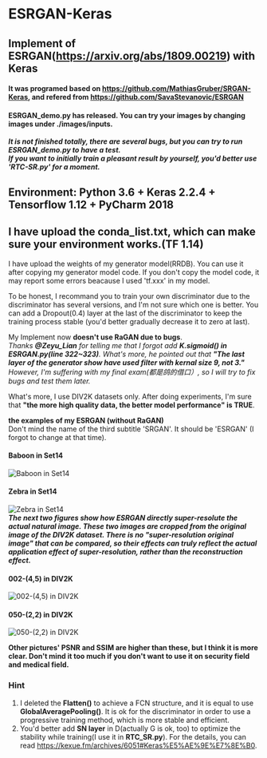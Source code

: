 # ESRGAN-Keras
## Implement of ESRGAN(https://arxiv.org/abs/1809.00219) with Keras  
#### It was programed based on https://github.com/MathiasGruber/SRGAN-Keras, and refered from https://github.com/SavaStevanovic/ESRGAN 
#### ESRGAN_demo.py has released. You can try your images by changing images under ./images/inputs.

***It is not finished totally, there are several bugs, but you can try to run ESRGAN_demo.py to have a test.   
If you want to initially train a pleasant result by yourself, you'd better use 'RTC-SR.py' for a moment.***  
  

## Environment: Python 3.6 + Keras 2.2.4 + Tensorflow 1.12 + PyCharm 2018
## I have upload the conda_list.txt, which can make sure your environment works.(TF 1.14)

I have upload the weights of my generator model(RRDB). You can use it after copying my generator model code. If you don't copy the model code, it may report some errors beacause I used 'tf.xxx' in my model.

To be honest, I recommand you to train your own discriminator due to the discriminator has several versions, and I'm not sure which one is better. You can add a Dropout(0.4) layer at the last of the discriminator to keep the training process stable (you'd better gradually decrease it to zero at last).

My Implement now **doesn't use RaGAN due to bugs**.  
*Thanks **@Zeyu_Lian** for telling me that I forgot add **K.sigmoid() in ESRGAN.py(line 322~323)**. What's more, he pointed out that **"The last layer of the generator show have used filter with kernal size 9, not 3."** However, I'm suffering with my final exam(都是鸽的借口）, so I will try to fix bugs and test them later.*  

What's more, I use DIV2K datasets only. After doing experiments, I'm sure that **"the more high quality data, the better model performance" is TRUE**.

**the examples of my ESRGAN (without RaGAN)**  
Don't mind the name of the third subtitle 'SRGAN'. It should be 'ESRGAN' (I forgot to change at that time).
#### Baboon in Set14
![Baboon in Set14](https://github.com/fenghansen/ESRGAN-Keras/blob/master/images/show/img_001_SRF_4_HR-Epoch99000.png)  
#### Zebra in Set14
![Zebra in Set14](https://github.com/fenghansen/ESRGAN-Keras/blob/master/images/show/img_014_SRF_4_HR-Epoch99000.png)  
***The next two figures show how ESRGAN directly super-resolute the actual natural image. These two images are cropped from the original image of the DIV2K dataset. There is no "super-resolution original image" that can be compared, so their effects can truly reflect the actual application effect of super-resolution, rather than the reconstruction effect.***
#### 002-(4,5) in DIV2K
![002-(4,5) in DIV2K](https://github.com/fenghansen/ESRGAN-Keras/blob/master/images/outputs/2-(4,5).png)  
#### 050-(2,2) in DIV2K
![050-(2,2) in DIV2K](https://github.com/fenghansen/ESRGAN-Keras/blob/master/images/outputs/50-(2,2).png)  


**Other pictures' PSNR and SSIM are higher than these, but I think it is more clear. Don't mind it too much if you don't want to use it on security field and medical field.**  
  
### Hint
1. I deleted the **Flatten()** to achieve a FCN structure, and it is equal to use **GlobalAveragePooling()**. It is ok for the discriminator in order to use a progressive training method, which is more stable and efficient.
2. You'd better add **SN layer** in D(actually G is ok, too) to optimize the stability while training(I use it in **RTC_SR.py**). For the details, you can read https://kexue.fm/archives/6051#Keras%E5%AE%9E%E7%8E%B0.  

